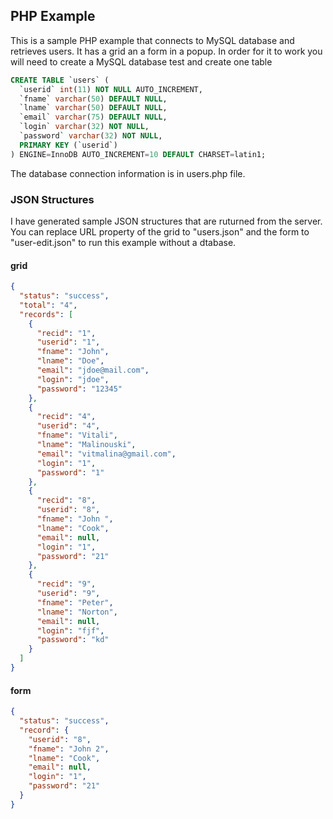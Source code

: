 ## PHP Example

This is a sample PHP example that connects to MySQL database and retrieves users. It has a grid an a form in a popup. In order for it to work you
will need to create a MySQL database test and create one table

```sql
CREATE TABLE `users` (
  `userid` int(11) NOT NULL AUTO_INCREMENT,
  `fname` varchar(50) DEFAULT NULL,
  `lname` varchar(50) DEFAULT NULL,
  `email` varchar(75) DEFAULT NULL,
  `login` varchar(32) NOT NULL,
  `password` varchar(32) NOT NULL,
  PRIMARY KEY (`userid`)
) ENGINE=InnoDB AUTO_INCREMENT=10 DEFAULT CHARSET=latin1;
```

The database connection information is in users.php file.

### JSON Structures

I have generated sample JSON structures that are ruturned from the server. You can replace URL property of the grid to "users.json" and the form
to "user-edit.json" to run this example without a dtabase.

#### grid

```json
{
  "status": "success",
  "total": "4",
  "records": [
    {
      "recid": "1",
      "userid": "1",
      "fname": "John",
      "lname": "Doe",
      "email": "jdoe@mail.com",
      "login": "jdoe",
      "password": "12345"
    },
    {
      "recid": "4",
      "userid": "4",
      "fname": "Vitali",
      "lname": "Malinouski",
      "email": "vitmalina@gmail.com",
      "login": "1",
      "password": "1"
    },
    {
      "recid": "8",
      "userid": "8",
      "fname": "John ",
      "lname": "Cook",
      "email": null,
      "login": "1",
      "password": "21"
    },
    {
      "recid": "9",
      "userid": "9",
      "fname": "Peter",
      "lname": "Norton",
      "email": null,
      "login": "fjf",
      "password": "kd"
    }
  ]
}
```

#### form

```json
{
  "status": "success",
  "record": {
    "userid": "8",
    "fname": "John 2",
    "lname": "Cook",
    "email": null,
    "login": "1",
    "password": "21"
  }
}
```